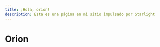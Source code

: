 ```yaml
---
title: ¡Hola, orion!
description: Esta es una página en mi sitio impulsado por Starlight
---
```

# Orion